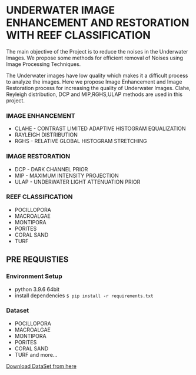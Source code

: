 # UNDERWATER IMAGE ENHANCEMENT AND RESTORATION WITH REEF CLASSIFICATION

  The main objective of the Project is to reduce the noises in the Underwater Images.
We propose some methods for efficient removal of Noises using Image Processing Techniques.
  
  The Underwater images have low quality which makes it a difficult process to analyze
the images. Here we propose Image Enhancement and Image Restoration process for
increasing the quality of Underwater Images. Clahe, Reyleigh distribution, DCP and
MIP,RGHS,ULAP methods are used in this project.

### IMAGE ENHANCEMENT

- CLAHE - CONTRAST LIMITED ADAPTIVE HISTOGRAM EQUALIZATION
- RAYLEIGH DISTRIBUTION
- RGHS - RELATIVE GLOBAL HISTOGRAM STRETCHING

### IMAGE RESTORATION

- DCP - DARK CHANNEL PRIOR
- MIP - MAXIMUM INTENSITY PROJECTION
- ULAP - UNDERWATER LIGHT ATTENUATION PRIOR

### REEF CLASSIFICATION

- POCILLOPORA
- MACROALGAE
- MONTIPORA
- PORITES
- CORAL SAND
- TURF


## PRE REQUISTIES

### Environment Setup

- python 3.9.6 64bit
- install dependencies `$ pip install -r requirements.txt`

### Dataset

- POCILLOPORA
- MACROALGAE
- MONTIPORA
- PORITES
- CORAL SAND
- TURF and more...

[Download DataSet from here](http://vision.ucsd.edu/~beijbom/moorea_labeled_corals/patches/)
